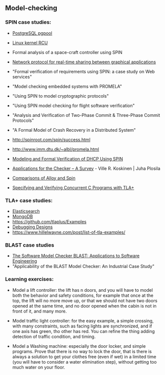 ## Model-checking

### SPIN case studies:

- [PostgreSQL pgpool](http://d.hatena.ne.jp/interdb/touch/20100815/1281809853)
- [Linux kernel RCU](https://lwn.net/Articles/279077/)
- Formal analysis of a space-craft controller using SPIN
- [Network protocol for real-time sharing between graphical applications](https://github.com/verse/verse/tree/master/misc/promela)
- "Formal verification of requirements using SPIN: a case study on Web services"
- "Model checking embedded systems with PROMELA"
- "Using SPIN to model cryptographic protocols"
- "Using SPIN model checking for flight software verification"
- "Analysis and Verification of Two-Phase Commit & Three-Phase Commit Protocols"
- "A Formal Model of Crash Recovery in a Distributed System"
- http://spinroot.com/spin/success.html
- http://www.imm.dtu.dk/~albl/promela.html
- [Modeling and Formal Verification of DHCP Using SPIN](https://pdfs.semanticscholar.org/6ddd/d0951f9596526f138faa68304485a6a052e2.pdf)

- [Applications for the Checker – A Survey](http://www.tucs.fi/publications/attachment.php?fname=TR782.pdf) - Ville R. Koskinen | Juha Plosila
- [Comparisons of Alloy and Spin](http://www.pamelazave.com/compare.html)
- [Specifying and Verifying Concurrent C Programs with TLA+](https://cedric.cnam.fr/fichiers/art_3439.pdf)


### TLA+ case studies:

- [Elasticsearch](https://github.com/elastic/elasticsearch-formal-models)
- [MongoDB](https://github.com/visualzhou/mongo-repl-tla)
- https://github.com/tlaplus/Examples
- [Debugging Designs](http://www.hpts.ws/papers/2011/sessions_2011/Debugging.pdf)
- https://www.hillelwayne.com/post/list-of-tla-examples/

### BLAST case studies

- [The Software Model Checker BLAST: Applications to Software Engineering](http://pub.ist.ac.at/~tah/Publications/the_software_model_checker_blast.pdf)
- "Applicability of the BLAST Model Checker: An Industrial Case Study"

### Learning exercises:

- Model a lift controller: the lift has n doors, and you will have to model
both the behavior and safety conditions, for example that once at the top, the
lift will no more move up, or that we should not have two doors opened at the
same time, and no door opened when the cabin is not in front of it, and many
more.

- Model traffic light controller: for the easy example, a simple crossing, with
many constraints, such as facing lights are synchronized, and if one axis has
green, tho other has red. You can refine the thing adding detection of traffic
condition, and timing.

- Model a Washing machine: especially the door locker, and simple programs.
Prove that there is no way to lock the door, that is there is always a solution
to get your clothes free (even if wet) in a limited time (you will have to
consider a water elimination step), without getting too much water on your
floor.
